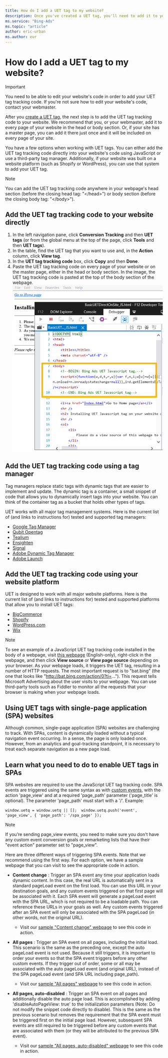 ```yaml
---
title: How do I add a UET tag to my website?
description: Once you've created a UET tag, you'll need to add it to your website. Learn how to do this in JavaScript, using a tag manager, or for single-page application (SPA) websites.
ms.service: "Bing-Ads"
ms.topic: "article"
author: eric-urban
ms.author: eur
---
```


# How do I add a UET tag to my website?

> [!IMPORTANT]
> You need to be able to edit your website's code in order to add your UET tag tracking code. If you're not sure how to edit your website's code, contact your webmaster.

After you [create a UET tag](./hlp_BA_PROC_UETv2CreateTag.md), the next step is to add the UET tag tracking code to your website. We recommend that you, or your webmaster, add it to every page of your website in the head or body section. Or, if your site has a master page, you can add it there just once and it will be included on every page of your site.

You have a few options when working with UET tags. You can either add the UET tag tracking code directly into your website's code using JavaScript or use a third-party tag manager. Additionally, if your website was built on a website platform (such as Shopify or WordPress), you can use that system to add your UET tag.

> [!NOTE]
> You can add the UET tag tracking code anywhere in your webpage's head section (before the closing head tag: "&lt;/head&gt;") or body section (before the closing body tag: "&lt;/body&gt;").

## Add the UET tag tracking code to your website directly
1. In the left navigation pane, click **Conversion Tracking** and then **UET tags** (or from the global menu at the top of the page, click **Tools** and then **UET tags**).
1. In the table, find the UET tag that you want to use and, in the **Action** column, click **View tag**.
1. In the **UET tag tracking code** box, click **Copy** and then **Done**.  
1. Paste the UET tag tracking code on every page of your website or on the master page, either in the head or body section.            In the image, the UET tag tracking code is pasted at the top of the body section of the webpage.              ![UET tag](../images/BA_ScreenCap_ConvTrack_AddTag.png)

## Add the UET tag tracking code using a tag manager
Tag managers replace static tags with dynamic tags that are easier to implement and update. The dynamic tag is a container, a small snippet of code that allows you to dynamically insert tags into your website. You can think of the container tag as a bucket that holds other types of tags.

UET works with all major tag management systems. Here is the current list of (and links to instructions for) tested and supported tag managers:

- [Google Tag Manager](./hlp_BA_PROC_UET_TMS_GTM.md)
- [Qubit Opentag](./hlp_BA_PROC_UET_TMS_Qubit.md)
- [Tealium](./hlp_BA_PROC_UET_TMS_Tealium.md)
- [Ensighten](./hlp_BA_PROC_UET_TMS_Ensighten.md)
- [Signal](./hlp_BA_PROC_UET_TMS_Signal.md)
- [Adobe Dynamic Tag Manager](./hlp_BA_PROC_UET_TMS_AdobeDTM.md)
- [Adobe Launch](./hlp_BA_PROC_UET_TMS_AdobeLaunch.md)

## Add the UET tag tracking code using your website platform
UET is designed to work with all major website platforms. Here is the current list of (and links to instructions for) tested and supported platforms that allow you to install UET tags:

- [BigCommerce](./hlp_BA_PROC_UET_WebPlatform_BigCommerce.md)
- [Shopify](./hlp_BA_PROC_UET_WebPlatform_Shopify.md)
- [WordPress.com](./hlp_BA_PROC_UET_WebPlatform_WordPress.md)
- [Wix](./hlp_BA_PROC_UET_WebPlatform_Wix.md)

> [!NOTE]
> To see an example of a JavaScript UET tag tracking code installed in the body of a webpage, visit [this webpage](https://go.microsoft.com/fwlink?LinkId=2010182) (English-only), right-click in the webpage, and then click **View source** or **View page source** depending on your browser.
> As your webpage loads, it triggers the UET tag, resulting in a number of HTTP requests. The most important request is to "bat.bing" (the one that looks like "http://bat.bing.com/action/0?ti=..."). This request tells Microsoft Advertising  about the user visits to your webpage. You can use third-party tools such as Fiddler to monitor all the requests that your browser is making when your webpage loads.

## Using UET tags with single-page application (SPA) websites

Although common, single-page application (SPA) websites are challenging to track. With SPAs, content is dynamically loaded without a typical navigation event occurring. In a sense, the page is only loaded once. However, from an analytics and goal-tracking standpoint, it is necessary to treat each separate navigation as a new page load.

## Learn what you need to do to enable UET tags in SPAs
SPA websites are required to use the JavaScript UET tag tracking code. SPA events are triggered using the same syntax as with [custom events](./hlp_BA_CONC_UETv2CustomEvent.md), with the action 'page_view' and at a required 'page_path' parameter ('page_title' is optional). The parameter 'page_path' must start with a '/'. Example:
```
window.uetq = window.uetq || [];  window.uetq.push('event', 'page_view', { 'page_path': '/spa_page' });
```

> [!NOTE]
> If you’re sending page_view events, you need to make sure you don't have any custom event conversion goals or remarketing lists that have their "event action" parameter set to "page_view".

Here are three different ways of triggering SPA events. Note that we recommend using the first way. For each option, we have a sample webpage that you can visit to see the appropriate code in action.
- **Content change** : Trigger an SPA event any time your application loads dynamic content. In this case, the real URL is automatically sent in a standard pageLoad event on the first load. You can use this URL in your destination goals, and any custom events triggered on that first page will be associated with it. Each SPA event will generate a pageLoad event with the SPA URL, which is not required to be a loadable path. You can reference these URLs in your goals as well. Any custom events triggered after an SPA event will only be associated with the SPA pageLoad (in other words, not the original URL).
   - Visit our [sample "Content change" webpage](https://go.microsoft.com/fwlink?LinkId=2010184) to see this code in action.

- **All pages** : Trigger an SPA event on all pages, including the initial load. This scenario is the same as the preceding one, except the auto pageLoad event is not used. Because it still triggers, it is important to order your events so that the SPA event triggers before any other custom events. If they trigger out of order, some or all may be associated with the auto pageLoad event (and original URL), instead of the SPA pageLoad event (and SPA URL including page_path).
   - Visit our [sample "All pages" webpage](https://go.microsoft.com/fwlink?LinkId=2010188) to see this code in action.

- **All pages, auto-disabled** : Trigger an SPA event on all pages and additionally disable the auto page load. This is accomplished by adding 'disableAutoPageView: true' to the initialization parameters (Note: Do not modify the snippet code directly to disable). This is the same as the previous scenario but removes the requirement that the SPA event must be triggered first on the initial page load. However, subsequent SPA events are still required to be triggered before any custom events that are associated with them (or they will be attributed to the previous SPA event).
   - Visit our [sample "All pages, auto-disabled" webpage](https://go.microsoft.com/fwlink?LinkId=2010192) to see this code in action.


